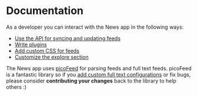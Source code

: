 # Documentation


As a developer you can interact with the News app in the following ways:

* [Use the API for syncing and updating feeds](externalapi/)
* [Write plugins](plugins/)
* [Add custom CSS for feeds](feedcss/)
* [Customize the explore section](explore/)


The News app uses [picoFeed](https://github.com/fguillot/picoFeed) for parsing feeds and full text feeds. picoFeed is a fantastic library so if you [add custom full text configurations](https://github.com/fguillot/picoFeed/blob/master/docs/grabber.markdown#how-to-write-a-grabber-rules-file) or fix bugs, please consider **contributing your changes** back to the library to help others :)

